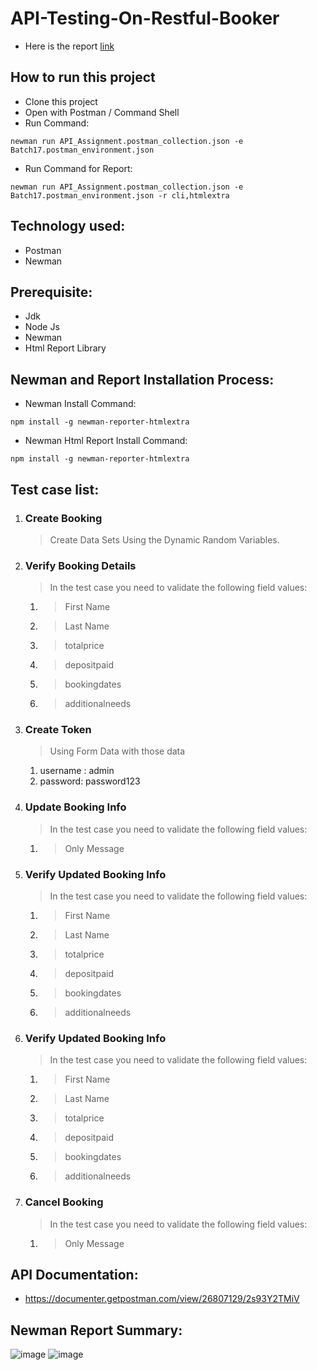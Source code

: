 # API-Testing-On-Restful-Booker

- Here is the report [link](https://65ad590093d77d8465eafe39--lambent-dolphin-3d0224.netlify.app/)

## How to run this project
- Clone this project
- Open with Postman / Command Shell
- Run Command:  
```console 
newman run API_Assignment.postman_collection.json -e Batch17.postman_environment.json 
```
- Run Command for Report: 
```console 
newman run API_Assignment.postman_collection.json -e Batch17.postman_environment.json -r cli,htmlextra
```
## Technology used:
- Postman
- Newman

## Prerequisite:
- Jdk
- Node Js
- Newman
- Html Report Library

## Newman and Report Installation Process:
- Newman Install Command:
```console
npm install -g newman-reporter-htmlextra
```
- Newman Html Report Install Command:
```console
npm install -g newman-reporter-htmlextra
```
## Test case list:

1. ### Create Booking
	> Create Data Sets Using the Dynamic Random Variables.

2. ### Verify Booking Details
	> In the test case you need to validate the following field values:
 	1. > First Name
 	2. > Last Name
 	3. > totalprice
	4. > depositpaid
	5. > bookingdates
	6. > additionalneeds

3. ### Create Token
	> Using Form Data with those data
	1. username : admin
	2. password: password123

4. ### Update Booking Info
	> In the test case you need to validate the following field values:
 	1. > Only Message
 
5. ### Verify Updated Booking Info
	> In the test case you need to validate the following field values:
	1. > First Name
 	2. > Last Name
 	3. > totalprice
	4. > depositpaid
	5. > bookingdates
	6. > additionalneeds

6. ### Verify Updated Booking Info
	> In the test case you need to validate the following field values:
	1. > First Name
 	2. > Last Name
 	3. > totalprice
	4. > depositpaid
	5. > bookingdates
	6. > additionalneeds

7. ### Cancel Booking
	> In the test case you need to validate the following field values:
	1. > Only Message



## API Documentation:
- https://documenter.getpostman.com/view/26807129/2s93Y2TMiV

## Newman Report Summary:
![image](https://user-images.githubusercontent.com/46712252/233272139-69b52ab1-2c13-4bfb-b4ac-27511d20440c.png)
![image](https://user-images.githubusercontent.com/46712252/233385767-8d8cf79b-499d-49f4-bf54-b89673f773f2.png)


